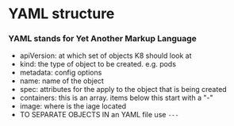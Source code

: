  # YAML structure

  ### YAML stands for Yet Another Markup Language

- apiVersion: at which set of objects K8 should look at
- kind: the type of object to be created. e.g. pods
- metadata: config options
- name: name of the object
- spec: attributes for the apply to the object that is being created
- containers: this is an array. items below this start with a "-"
- image: where is the iage located
- TO SEPARATE OBJECTS IN an YAML file use `---`